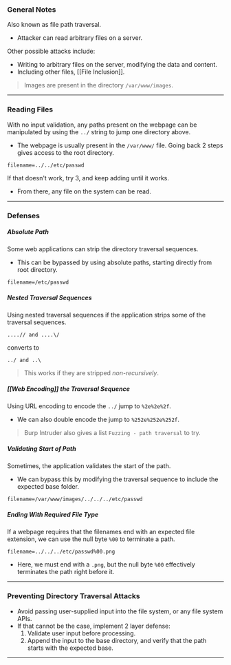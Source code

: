 ### General Notes

Also known as file path traversal.
- Attacker can read arbitrary files on a server.

Other possible attacks include:
- Writing to arbitrary files on the server, modifying the data and content.
- Including other files, [[File Inclusion]].

> Images are present in the directory `/var/www/images`.

---
### Reading Files

With no input validation, any paths present on the webpage can be manipulated by using the `../` string to jump one directory above.
- The webpage is usually present in the `/var/www/` file. Going back 2 steps gives access to the root directory.

```
filename=../../etc/passwd
```

If that doesn't work, try 3, and keep adding until it works.
- From there, any file on the system can be read.

---
### Defenses

##### Absolute Path

Some web applications can strip the directory traversal sequences.
- This can be bypassed by using absolute paths, starting directly from root directory.
```
filename=/etc/passwd
```

##### Nested Traversal Sequences

Using nested traversal sequences if the application strips some of the traversal sequences.
```
....// and ....\/
```
converts to
```
../ and ..\
```

> This works if they are stripped *non-recursively*.

##### [[Web Encoding]] the Traversal Sequence

Using URL encoding to encode the `../` jump to `%2e%2e%2f`.
- We can also double encode the jump to `%252e%252e%252f`.

> Burp Intruder also gives a list `Fuzzing - path traversal` to try.

##### Validating Start of Path

Sometimes, the application validates the start of the path.
- We can bypass this by modifying the traversal sequence to include the expected base folder.
```
filename=/var/www/images/../../../etc/passwd
```

##### Ending With Required File Type

If a webpage requires that the filenames end with an expected file extension, we can use the null byte `%00` to terminate a path.
```
filename=../../../etc/passwd%00.png
```
- Here, we must end with a `.png`, but the null byte `%00` effectively terminates the path right before it.

---
### Preventing Directory Traversal Attacks

* Avoid passing user-supplied input into the file system, or any file system APIs.
* If that cannot be the case, implement 2 layer defense:
	1. Validate user input before processing.
	2. Append the input to the base directory, and verify that the path starts with the expected base.

---
